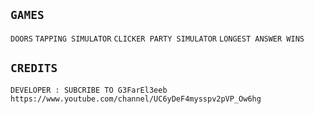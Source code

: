 ## ````GAMES````
``DOORS`` ``TAPPING SIMULATOR`` ``CLICKER PARTY SIMULATOR`` ``LONGEST ANSWER WINS``
## ``CREDITS``
``DEVELOPER : SUBCRIBE TO G3FarEl3eeb``  ``https://www.youtube.com/channel/UC6yDeF4mysspv2pVP_Ow6hg``
